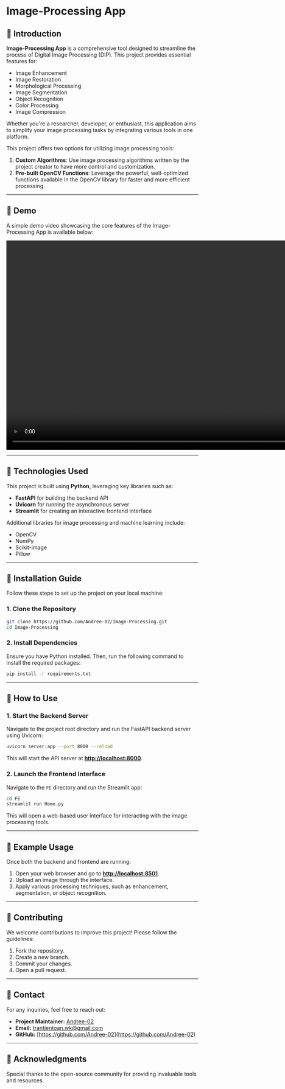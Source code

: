 # Image-Processing App

## 🔗 Introduction

**Image-Processing App** is a comprehensive tool designed to streamline the process of Digital Image Processing (DIP). This project provides essential features for:

- Image Enhancement
- Image Restoration
- Morphological Processing
- Image Segmentation
- Object Recognition
- Color Processing
- Image Compression

Whether you're a researcher, developer, or enthusiast, this application aims to simplify your image processing tasks by integrating various tools in one platform.

This project offers two options for utilizing image processing tools:
1. **Custom Algorithms**: Use image processing algorithms written by the project creator to have more control and customization.
2. **Pre-built OpenCV Functions**: Leverage the powerful, well-optimized functions available in the OpenCV library for faster and more efficient processing.

---

## 🎥 Demo

A simple demo video showcasing the core features of the Image-Processing App is available below:

<video src="FE/demolightforge.mov" controls width="1100"></video>

---

## 🐳 Technologies Used

This project is built using **Python**, leveraging key libraries such as:

- **FastAPI** for building the backend API
- **Uvicorn** for running the asynchronous server
- **Streamlit** for creating an interactive frontend interface

Additional libraries for image processing and machine learning include:

- OpenCV
- NumPy
- Scikit-image
- Pillow

---

## 📝 Installation Guide

Follow these steps to set up the project on your local machine:

### 1. Clone the Repository

```bash
git clone https://github.com/Andree-02/Image-Processing.git
cd Image-Processing
```

### 2. Install Dependencies

Ensure you have Python installed. Then, run the following command to install the required packages:

```bash
pip install -r requirements.txt
```

---

## 🚀 How to Use

### 1. Start the Backend Server

Navigate to the project root directory and run the FastAPI backend server using Uvicorn:

```bash
uvicorn server:app --port 8000 --reload
```

This will start the API server at **[http://localhost:8000](http://localhost:8000)**.

### 2. Launch the Frontend Interface

Navigate to the `FE` directory and run the Streamlit app:

```bash
cd FE
streamlit run Home.py
```

This will open a web-based user interface for interacting with the image processing tools.

---

## 📲 Example Usage

Once both the backend and frontend are running:

1. Open your web browser and go to **[http://localhost:8501](http://localhost:8501)**.
2. Upload an image through the interface.
3. Apply various processing techniques, such as enhancement, segmentation, or object recognition.

---

## 🔧 Contributing

We welcome contributions to improve this project! Please follow the guidelines:

1. Fork the repository.
2. Create a new branch.
3. Commit your changes.
4. Open a pull request.

---

## 📢 Contact

For any inquiries, feel free to reach out:

- **Project Maintainer:** [Andree-02](https://github.com/Andree-02)
- **Email:** [trantientoan.wk@gmail.com](mailto:trantientoan.wk@gmail.com)
- **GitHub:** [https://github.com/Andree-02](https://github.com/Andree-02)

---

## 🌟 Acknowledgments

Special thanks to the open-source community for providing invaluable tools and resources.

